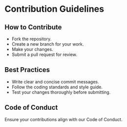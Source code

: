 # Contribution Guidelines

## How to Contribute

- Fork the repository.
- Create a new branch for your work.
- Make your changes.
- Submit a pull request for review.

## Best Practices

- Write clear and concise commit messages.
- Follow the coding standards and style guide.
- Test your changes thoroughly before submitting.

## Code of Conduct

Ensure your contributions align with our Code of Conduct.
